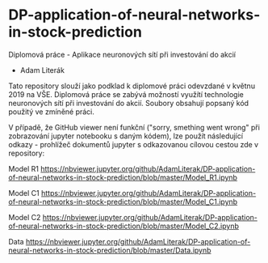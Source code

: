 # DP-application-of-neural-networks-in-stock-prediction
Diplomová práce - Aplikace neuronových sítí při investování do akcií
 - Adam Literák

Tato repository slouží jako podklad k diplomové práci odevzdané v květnu 2019 na VŠE. Diplomová práce se zabývá možností využítí technologie neuronových sítí při investování do akcií. Soubory obsahují popsaný kód použitý ve zmíněné práci.

V případě, že GitHub viewer není funkční ("sorry, smething went wrong" při zobrazování jupyter notebooku s daným kódem), lze použít následující odkazy - prohlížeč dokumentů jupyter s odkazovanou cílovou cestou zde v repository:

Model R1
https://nbviewer.jupyter.org/github/AdamLiterak/DP-application-of-neural-networks-in-stock-prediction/blob/master/Model_R1.ipynb

Model C1
https://nbviewer.jupyter.org/github/AdamLiterak/DP-application-of-neural-networks-in-stock-prediction/blob/master/Model_C1.ipynb

Model C2
https://nbviewer.jupyter.org/github/AdamLiterak/DP-application-of-neural-networks-in-stock-prediction/blob/master/Model_C2.ipynb

Data
https://nbviewer.jupyter.org/github/AdamLiterak/DP-application-of-neural-networks-in-stock-prediction/blob/master/Data.ipynb

